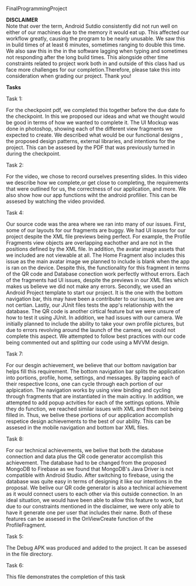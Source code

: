 FinalProgrammingProject

**DISCLAIMER** <br/>
Note that over the term, Android Sutdio consistently did not run well on either of our machines due to the memory it would eat up. This affected our workflow greatly, causing the program to be nearly unusable. We saw this in build times of at least 6 minutes, sometimes ranging to double this time. We also saw this in the in the software lagging when typing and sometimes not responding after the long build times. This alongside other time constraints related to project work both in and outside of this class had us face more challenges for our completion.Therefore, please take this into consideration when grading our project. Thank you!


**Tasks**<br/>

Task 1:

For the checkpoint pdf, we completed this together before the due date fo the checkpoint. In this we proposed our ideas and what we thought would be good in terms of how we wanted to complete it. The UI Mockup was done in photoshop, showing each of the different view fragments we expected to create. We described what would be our functional designs , the proposed design patterns, external libraries, and intentions for the project. This can be assesed by the PDF that was previously turned in during the checkpoint.
<br/>

Task 2:

For the video, we chose to record ourselves presenting slides. In this video we describe how we complete,or get close to completing, the requirements that were outlined for us, the correctness of our application, and more. We also show how our app functions wiht the android profilier. This can be assesed by watching the video provided.
<br/>

Task 4:

Our source code was the area where we ran into many of our issues. First, some of our layouts for our fragments are buggy. We had UI issues for our project despite the XML file previews being perfect. For example, the Profile Fragments view objects are overlapping eachother and are not in the positions defined by the XML file. In addition, the avatar image assets that we included are not viewable at all. The Home Fragment also includes this issue as the main avatar image we planned to include is blank when the app is ran on the device. Despite this, the functionality for this fragment in terms of the QR code and Database conection work perfectly without errors. Each of the fragments had UI issues, despite the previews in our XML files which makes us believe we did not make any errors. Secondly, we used an Android Project template to start our project. It is the one with the bottom navigation bar, this may have been a contributer to our issues, but we are not certian. Lastly, our JUnit files tests the app's relationship with the database. The QR code is another cirtical feature but we were unsure of how to test it using JUnit. In addition, we had issues with our camera. We initially planned to include the ability to take your own profile pictures, but due to errors revolving around the launch of the camera, we could not complete this aspect. We attempted to follow best practices with our code being commented out and splitting our code using a MVVM design.
<br/>

Task 7:

For our desgin achievement, we believe that our bottom navigation bar helps fill this requirement. The bottom navigation bar splits the application into portions, profile, home, settings, and messages. By tapping each of their respective Icons, one can cycle through each portion of our aplpication. The navigation works by using view binding and cycling through fragments that are instantiated in the main acitivy. In addition, we attempted to add popup actvities for each of the settings options. While they do function, we reached similar issues with XML and them not being filled in. Thus, we belive these portions of our application accomplish respetice design achievements to the best of our ability. This can be assesed in the mobile navigation and bottom bar XML files.
<br/>

Task 8:

For our technical achievements, we belive that both the database connection and data plus the QR code generator accomplish this achievement. The database had to be changed from the proposed MongoDB to Firebase as we found that MongoDB's Java Driver is not compatible with Android Studio. After switching to firebase, using the database was quite easy in terms of designing it like our intentions in the proposal. We belive our QR code generator is also a technical achievement as it would connect users to each other via this outside connection. In an ideal situation, we would have been able to allow this feature to work, but due to our constraints mentioned in the disclaimer, we were only able to have it generate one per user that includes their name. Both of these features can be assesed in the OnViewCreate function of the ProfileFragment.
<br/>

Task 5:

The Debug APK was produced and added to the project. It can be assesed in the file directory.
<br />

Task 6:

This file demonstrates the completion of this task
